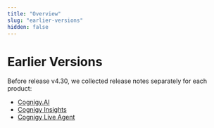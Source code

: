 ```yaml
---
title: "Overview" 
slug: "earlier-versions" 
hidden: false 
---
```


# Earlier Versions

Before release v4.30, we collected release notes separately for each product:

- [Cognigy.AI](cognigy-ai-pre-4.30.md)
- [Cognigy Insights](insights-pre-4.30.md)
- [Cognigy Live Agent](live-agent-pre-4.30.md)